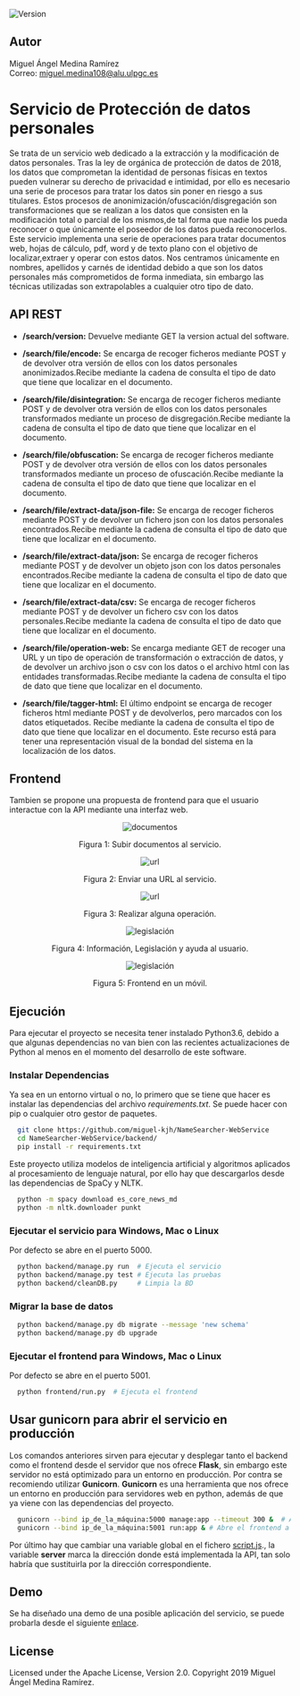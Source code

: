 ![Version](https://img.shields.io/badge/version-1.2-brightgreen.svg?style=flat-square)

## Autor
Miguel Ángel Medina Ramírez <br>
Correo: miguel.medina108@alu.ulpgc.es

# Servicio de Protección de datos personales
Se trata de un servicio web dedicado a la extracción y la modificación de datos personales. Tras la ley de orgánica de protección de datos de 2018, los datos que comprometan la identidad de personas físicas en textos pueden vulnerar su derecho de privacidad e intimidad, por ello es necesario una serie de procesos para tratar los datos sin poner en riesgo a sus titulares. Estos procesos de anonimización/ofuscación/disgregación son transformaciones que se realizan a los datos que consisten en la modificación total o parcial de los mismos,de tal forma que nadie los pueda reconocer o que únicamente el poseedor de los datos pueda reconocerlos. Este servicio implementa una serie de operaciones para tratar documentos web, hojas de cálculo, pdf, word y de texto plano con el objetivo de localizar,extraer y operar con estos datos. Nos centramos únicamente en nombres, apellidos y carnés de identidad debido a que son los datos personales más comprometidos de forma inmediata, sin embargo las técnicas utilizadas son extrapolables a cualquier otro tipo de dato.

## API REST
- **/search/version:** Devuelve mediante GET la version actual del software.

- **/search/file/encode:** Se encarga de recoger ficheros mediante POST y de devolver
otra versión de ellos con los datos personales anonimizados.Recibe mediante la cadena de consulta el tipo de dato que tiene que localizar en el documento.

- **/search/file/disintegration:** Se encarga de recoger ficheros mediante POST y de
devolver otra versión de ellos con los datos personales transformados mediante un
proceso de disgregación.Recibe mediante la cadena de consulta el tipo de dato que tiene que localizar en el documento.

- **/search/file/obfuscation:** Se encarga de recoger ficheros mediante POST y de devolver otra versión de ellos con los datos personales transformados mediante un
proceso de ofuscación.Recibe mediante la cadena de consulta el tipo de dato que tiene que localizar en el documento.

- **/search/file/extract-data/json-file:** Se encarga de recoger ficheros mediante POST y
de devolver un fichero json con los datos personales encontrados.Recibe mediante la cadena de consulta el tipo de dato que tiene que localizar en el documento.

- **/search/file/extract-data/json:** Se encarga de recoger ficheros mediante POST y de
devolver un objeto json con los datos personales encontrados.Recibe mediante la cadena de consulta el tipo de dato que tiene que localizar en el documento.

- **/search/file/extract-data/csv:** Se encarga de recoger ficheros mediante POST y de
devolver un fichero csv con los datos personales.Recibe mediante la cadena de consulta el tipo de dato que tiene que localizar en el documento.

- **/search/file/operation-web:** Se encarga mediante GET de recoger una URL y un
tipo de operación de transformación o extracción de datos, y de devolver un archivo
json o csv con los datos o el archivo html con las entidades transformadas.Recibe mediante la cadena de consulta el tipo de dato que tiene que localizar en el documento.

- **/search/file/tagger-html:** El último endpoint se encarga de recoger ficheros html
mediante POST y de devolverlos, pero marcados con los datos etiquetados. Recibe mediante la cadena de consulta el tipo de dato que tiene que localizar en el documento. Este
recurso está para tener una representación visual de la bondad del sistema en la
localización de los datos.

## Frontend

Tambien se propone una propuesta de frontend para que el usuario interactue con la API mediante una interfaz web.


<p align="center">
  <img src="media/send_doc.png" alt="documentos">
</p>
<p align="center">
  Figura 1: Subir documentos al servicio.
</p>

<p align="center">
  <img src="media/send_web.png" alt="url">
</p>
<p align="center">
  Figura 2: Enviar una URL al servicio.
</p>

<p align="center">
  <img src="media/download.png" alt="url">
</p>
<p align="center">
  Figura 3: Realizar alguna operación.
</p>

<p align="center">
  <img src="media/info.png" alt="legislación">
</p>
<p align="center">
  Figura 4: Información, Legislación y ayuda al usuario.
</p>

<p align="center">
  <img src="media/responsive.png" alt="legislación">
</p>
<p align="center">
  Figura 5: Frontend en un móvil.
</p>

## Ejecución

Para ejecutar el proyecto se necesita tener instalado Python3.6, debido a que algunas dependencias no van bien con las recientes actualizaciones de Python al menos en el momento del desarrollo de este software.

### Instalar Dependencias

Ya sea en un entorno virtual o no, lo primero que se tiene que hacer es instalar las dependencias del archivo *requirements.txt*. Se puede hacer con pip o cualquier otro gestor de paquetes.

```bash
  git clone https://github.com/miguel-kjh/NameSearcher-WebService
  cd NameSearcher-WebService/backend/
  pip install -r requirements.txt
```

Este proyecto utiliza modelos de inteligencia artificial y algoritmos aplicados al procesamiento de lenguaje natural, por ello hay que descargarlos desde las dependencias de SpaCy y NLTK.

```bash
  python -m spacy download es_core_news_md
  python -m nltk.downloader punkt
```


### Ejecutar el servicio para Windows, Mac o Linux

Por defecto se abre en el puerto 5000.

```bash
  python backend/manage.py run  # Ejecuta el servicio
  python backend/manage.py test # Ejecuta las pruebas
  python backend/cleanDB.py     # Limpia la BD
```

### Migrar la base de datos

```bash
  python backend/manage.py db migrate --message 'new schema'
  python backend/manage.py db upgrade
```

### Ejecutar el frontend para Windows, Mac o Linux

Por defecto se abre en el puerto 5001.

```bash
  python frontend/run.py  # Ejecuta el frontend
```

## Usar gunicorn para abrir el servicio en producción
Los comandos anteriores sirven para ejecutar y desplegar tanto el backend como el frontend desde el servidor que nos ofrece **Flask**, sin embargo este servidor no está optimizado para un entorno en producción. Por contra se recomiendo utilizar **Gunicorn**.
**Gunicorn** es una herramienta que nos ofrece un entorno en producción para servidores web en python, además de que ya viene con las dependencias del proyecto.

```bash
  gunicorn --bind ip_de_la_máquina:5000 manage:app --timeout 300 &  # Abre la API a internet
  gunicorn --bind ip_de_la_máquina:5001 run:app & # Abre el frontend a internet
```
Por último hay que cambiar una variable global en el fichero [script.js](./frontend/static/js/script.js)., la variable **server** marca la dirección donde está implementada la API, tan solo habría que sustituirla por la dirección correspondiente.

## Demo
Se ha diseñado una demo de una posible aplicación del servicio, se puede probarla desde el siguiente [enlace](http://fibonation.ddns.net:5001/).

## License
Licensed under the Apache License, Version 2.0. Copyright 2019 Miguel Ángel Medina Ramírez.
